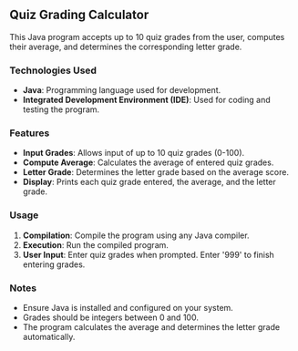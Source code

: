 ## Quiz Grading Calculator

This Java program accepts up to 10 quiz grades from the user, computes their average, and determines the corresponding letter grade.

### Technologies Used

- **Java**: Programming language used for development.
- **Integrated Development Environment (IDE)**: Used for coding and testing the program.

### Features

- **Input Grades**: Allows input of up to 10 quiz grades (0-100).
- **Compute Average**: Calculates the average of entered quiz grades.
- **Letter Grade**: Determines the letter grade based on the average score.
- **Display**: Prints each quiz grade entered, the average, and the letter grade.

### Usage

1. **Compilation**: Compile the program using any Java compiler.
2. **Execution**: Run the compiled program.
3. **User Input**: Enter quiz grades when prompted. Enter '999' to finish entering grades.

### Notes

- Ensure Java is installed and configured on your system.
- Grades should be integers between 0 and 100.
- The program calculates the average and determines the letter grade automatically.

